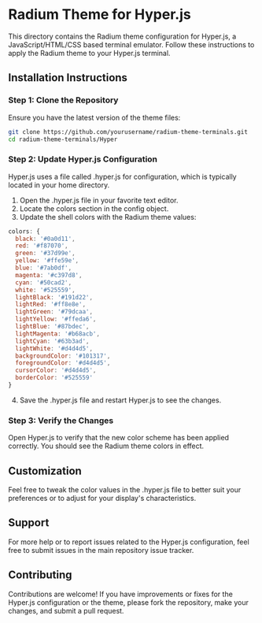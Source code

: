# Radium Theme for Hyper.js

This directory contains the Radium theme configuration for Hyper.js, a JavaScript/HTML/CSS based terminal emulator. Follow these instructions to apply the Radium theme to your Hyper.js terminal.

## Installation Instructions

### Step 1: Clone the Repository

Ensure you have the latest version of the theme files:
```bash
git clone https://github.com/yourusername/radium-theme-terminals.git
cd radium-theme-terminals/Hyper
```
### Step 2: Update Hyper.js Configuration

Hyper.js uses a file called .hyper.js for configuration, which is typically located in your home directory.

1. Open the .hyper.js file in your favorite text editor.
2. Locate the colors section in the config object.
3. Update the shell colors with the Radium theme values:

```javascript
colors: {
  black: '#0a0d11',
  red: '#f87070',
  green: '#37d99e',
  yellow: '#ffe59e',
  blue: '#7ab0df',
  magenta: '#c397d8',
  cyan: '#50cad2',
  white: '#525559',
  lightBlack: '#191d22',
  lightRed: '#ff8e8e',
  lightGreen: '#79dcaa',
  lightYellow: '#ffeda6',
  lightBlue: '#87bdec',
  lightMagenta: '#b68acb',
  lightCyan: '#63b3ad',
  lightWhite: '#d4d4d5',
  backgroundColor: '#101317',
  foregroundColor: '#d4d4d5',
  cursorColor: '#d4d4d5',
  borderColor: '#525559'
}
```
4. Save the .hyper.js file and restart Hyper.js to see the changes.

### Step 3: Verify the Changes

Open Hyper.js to verify that the new color scheme has been applied correctly. You should see the Radium theme colors in effect.

## Customization

Feel free to tweak the color values in the .hyper.js file to better suit your preferences or to adjust for your display's characteristics.

## Support

For more help or to report issues related to the Hyper.js configuration, feel free to submit issues in the main repository issue tracker.

## Contributing

Contributions are welcome! If you have improvements or fixes for the Hyper.js configuration or the theme, please fork the repository, make your changes, and submit a pull request.